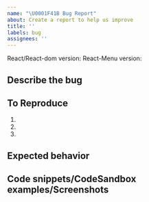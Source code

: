 ```yaml
---
name: "\U0001F41B Bug Report"
about: Create a report to help us improve
title: ''
labels: bug
assignees: ''
---
```


React/React-dom version:
React-Menu version:

## Describe the bug

## To Reproduce

1.
2.
3.

## Expected behavior

## Code snippets/CodeSandbox examples/Screenshots

<!-- If applicable, provide an example to help explain the bug. -->
